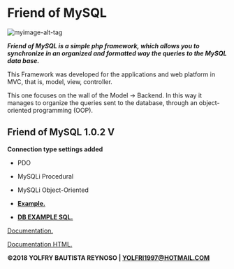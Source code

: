 # Friend of MySQL

![myimage-alt-tag](https://raw.githubusercontent.com/yolfry/FriendofMySQL/master/FriendofMySQL/documentation/share.document/friendofMySQL.text.png)

***Friend of MySQL is a simple php framework, which allows you to synchronize in an organized and formatted way the queries
to the MySQL data base.***

This Framework was developed for the applications and web platform in MVC, that is, model, view, controller.


This one focuses on the wall of the Model -> Backend. In this way it manages to organize the queries sent to the database,
through an object-oriented programming (OOP).



## Friend of MySQL 1.0.2 V ##

**Connection type settings added**

* PDO

* MySQLi Procedural

* MySQLi Object-Oriented



* **[Example.](https://raw.githubusercontent.com/yolfry/FriendofMySQL/master/example.php)**

* **[DB EXAMPLE SQL.](https://raw.githubusercontent.com/yolfry/FriendofMySQL/master/example.sql)**


[Documentation.](https://github.com/yolfry/FriendofMySQL/wiki/documentation)

[Documentation  HTML.](https://raw.githubusercontent.com/yolfry/FriendofMySQL/master/FriendofMySQL/documentation/index.html)



**©2018 YOLFRY BAUTISTA REYNOSO | YOLFRI1997@HOTMAIL.COM**
